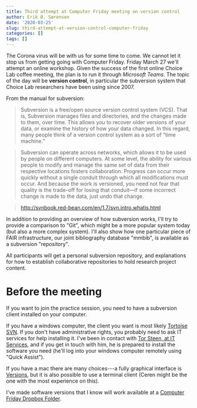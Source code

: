 ```yaml
---
title: Third attempt at Computer Friday meeting on version control
author: Erik Ø. Sørensen
date: '2020-03-25'
slug: third-attempt-at-version-control-computer-friday
categories: []
tags: []
---
```


The Corona virus will be with us for some time to come. We cannot let it stop us 
from getting going with Computer Friday. Friday March 27 we'll attempt an online
workshop. Given the success of the first online Choice Lab coffee meeting, 
the plan is to run it through *Microsoft Teams*. 
The topic of the day will be **version control**, in particular the 
subversion system that Choice Lab researchers have been using since 2007. 

From the manual for subversion: 

> Subversion is a free/open source version control system (VCS). That is, Subversion manages files and directories, and the changes made to them, over time. This allows you to recover older versions of your data, or examine the history of how your data changed. In this regard, many people think of a version control system as a sort of “time machine.”

> Subversion can operate across networks, which allows it to be used by people on different computers. At some level, the ability for various people to modify and manage the same set of data from their respective locations fosters collaboration. Progress can occur more quickly without a single conduit through which all modifications must occur. And because the work is versioned, you need not fear that quality is the trade-off for losing that conduit—if some incorrect change is made to the data, just undo that change.

> http://svnbook.red-bean.com/en/1.7/svn.intro.whatis.html


In addition to providing an overview of how subversion works, I'll try to provide
a comparison to "Git", which might be a more popular system today (but also a more complex system). 
I'll also show how one particular piece of FAIR infrastructure, our joint bibliography database
"mmbib", is available as a subversion "repository". 

All participants will get a personal subversion repository, and explanations for how to establish
collaborative repositories to hold research project content.

# Before the meeting
If you want to join the practice session, you need to have a subversion client installed
on your computer.

If you have a windows computer, the client you want is most likely 
[Tortoise SVN](https://tortoisesvn.net/). If you don't have administrative rights, 
you probably need to ask IT services for help installing it. I've been in contact with
[Tor Steen, at IT Services](https://www.nhh.no/ansatte/tor-christian-nitter-steen/), 
and if you get in touch with him, he is prepared to install the software you need (he'll
log into your windows computer remotely using "Quick Assist"). 

If you have a mac there are many choices---a fully
graphical interface is [Versions](https://versionsapp.com/), but it is also possible to use
a terminal client (Ceren might be the one with the most experience on this).

I've made software versions that I know will work available at a 
[Computer Friday Dropbox Folder](https://www.dropbox.com/sh/8to4a8ujw35h9jk/AACFuSFLUAqzzoAs1oql3ujGa?dl=0). 
